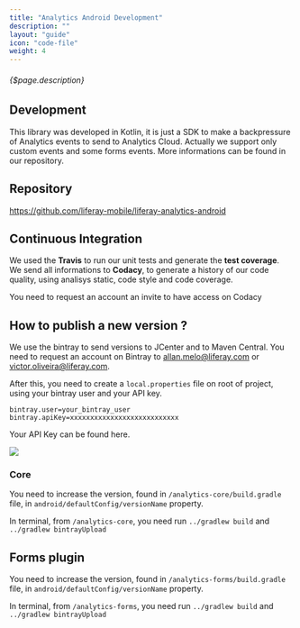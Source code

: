 ```yaml
---
title: "Analytics Android Development"
description: ""
layout: "guide"
icon: "code-file"
weight: 4
---
```


###### {$page.description}

<article id="1">

## Development
This library was developed in Kotlin, it is just a SDK to make a backpressure of Analytics events to send to Analytics Cloud. Actually we support only custom events and some forms events. More informations can be found in our repository.

## Repository 
<https://github.com/liferay-mobile/liferay-analytics-android>

</article>

<article id="2">

## Continuous Integration
We used the **Travis** to run our unit tests and generate the **test coverage**. We send all informations to **Codacy**, to generate a history of our code quality, using analisys static, code style and code coverage.

You need to request an account an invite to have access on Codacy

</article>

<article id="3">

## How to publish a new version ?
We use the bintray to send versions to JCenter and to Maven Central. You need to request an account on Bintray to allan.melo@liferay.com or victor.oliveira@liferay.com.

After this, you need to create a ```local.properties``` file on root of project, using your bintray user and your API key.
```
bintray.user=your_bintray_user
bintray.apiKey=xxxxxxxxxxxxxxxxxxxxxxxxxxx
```

Your API Key can be found here.

<img src="/images/bintray_apikey.png" />

### Core

You need to increase the version, found in ```/analytics-core/build.gradle``` file, in ```android/defaultConfig/versionName``` property.

In terminal, from ```/analytics-core```, you need run ```../gradlew build``` and ```../gradlew bintrayUpload```

## Forms plugin

You need to increase the version, found in ```/analytics-forms/build.gradle``` file, in ```android/defaultConfig/versionName``` property.

In terminal, from ```/analytics-forms```, you need run ```../gradlew build``` and ```../gradlew bintrayUpload```

</article>
